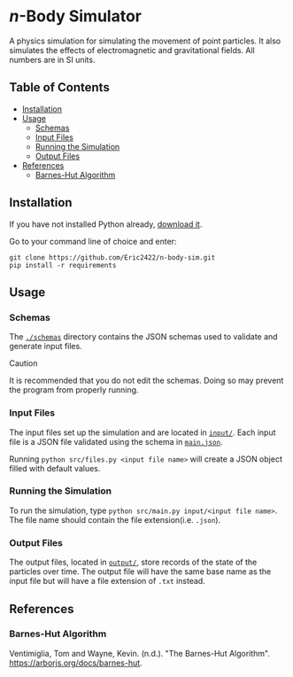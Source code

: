 # *n*-Body Simulator

A physics simulation for simulating the movement of point particles.
It also simulates the effects of electromagnetic and gravitational fields.
All numbers are in SI units.

## Table of Contents

- [Installation](#installation)
- [Usage](#usage)
  - [Schemas](#schemas)
  - [Input Files](#input-files)
  - [Running the Simulation](#running-the-simulation)
  - [Output Files](#output-files)
- [References](#references)
  - [Barnes-Hut Algorithm](#barnes-hut-algorithm)

## Installation

If you have not installed Python already, [download it](https://www.python.org/downloads/).

Go to your command line of choice and enter:

```shell
git clone https://github.com/Eric2422/n-body-sim.git
pip install -r requirements
```

## Usage

### Schemas

The [`./schemas`](./schemas/) directory contains the JSON schemas used to validate and generate input files.

> [!Caution]
> It is recommended that you do not edit the schemas.
> Doing so may prevent the program from properly running.

### Input Files

The input files set up the simulation and are located in [`input/`](./input/).
Each input file is a JSON file validated using the schema in [`main.json`](./schemas/main.json).

Running `python src/files.py <input file name>` will create a JSON object filled with default values.

### Running the Simulation

To run the simulation, type `python src/main.py input/<input file name>`.
The file name should contain the file extension(i.e. `.json`).

### Output Files

The output files, located in [`output/`](./output/), store records of the state of the particles over time.
The output file will have the same base name as the input file but will have a file extension of `.txt` instead.

## References

### Barnes-Hut Algorithm

Ventimiglia, Tom and Wayne, Kevin. (n.d.). "The Barnes-Hut Algorithm". <https://arborjs.org/docs/barnes-hut>.
